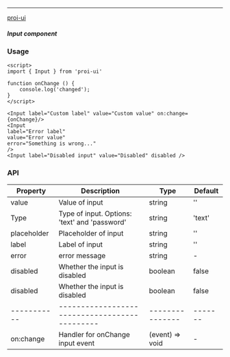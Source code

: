 ---

[proi-ui](https://github.com/specialdoom/proi-ui)

##### Input component

### Usage

```sveltehtml
<script>
import { Input } from 'proi-ui'

function onChange () {
    console.log('changed');
}
</script>

<Input label="Custom label" value="Custom value" on:change={onChange}/>
<Input
label="Error label"
value="Error value"
error="Something is wrong..."
/>
<Input label="Disabled input" value="Disabled" disabled />
```

### API

| Property    | Description                                   | Type            | Default |
| ----------- | --------------------------------------------- | --------------- | ------- |
| value       | Value of input                                | string          | ''      |
| Type        | Type of input. Options: 'text' and 'password' | string          | 'text'  |
| placeholder | Placeholder of input                          | string          | ''      |
| label       | Label of input                                | string          | ''      |
| error       | error message                                 | string          | -       |
| disabled    | Whether the input is disabled                 | boolean         | false   |
| disabled    | Whether the input is disabled                 | boolean         | false   |
| ----------- | --------------------------------------------- | --------------- | ------- |
| on:change   | Handler for onChange input event              | (event) => void | -       |
